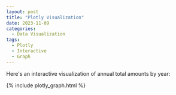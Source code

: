 ```yaml
---
layout: post
title: "Plotly Visualization"
date: 2023-11-09
categories:
  - Data Visualization
tags:
  - Plotly
  - Interactive
  - Graph
---
```


Here's an interactive visualization of annual total amounts by year:

{% include plotly_graph.html %}
